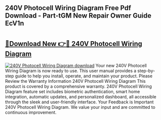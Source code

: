 ## 240V Photocell Wiring Diagram Free Pdf Download - Part-tGM New Repair Owner Guide EcV1n

# <h2><a href="http://dfh5rh.blite.top/?on=240V+Photocell+Wiring+Diagram">🔗Download New 👉🔴 240V Photocell Wiring Diagram</a></h2>

[![240V Photocell Wiring Diagram download](https://i.imgur.com/lujVjoI.png)](http://dfh5rh.blite.top/?on=240V+Photocell+Wiring+Diagram)
Your new 240V Photocell Wiring Diagram is now ready to use. This user manual provides a step-by-step guide to help you install, operate, and maintain your product. Please Review the Warranty Information 240V Photocell Wiring Diagram This product is covered by a comprehensive warranty. 240V Photocell Wiring Diagram feature set includes biometric authentication, smart home integration, automatic updates, and personalized dashboard, all accessible through the sleek and user-friendly interface. Your Feedback is Important 240V Photocell Wiring Diagram. We value your input and are committed to continuous improvement.
